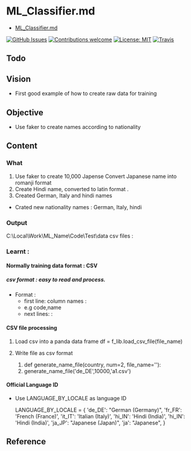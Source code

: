 # ML_Classifier.md

- [ML_Classifier.md](file:///c:/Local/Work/ML_Name/Note/ML_Classifier.md)

[![GitHub Issues](https://img.shields.io/github/issues/zalandoresearch/flair.svg)](https://github.com/zalandoresearch/flair/issues)
[![Contributions welcome](https://img.shields.io/badge/contributions-welcome-brightgreen.svg)](CONTRIBUTING.md)
[![License: MIT](https://img.shields.io/badge/License-MIT-brightgreen.svg)](https://opensource.org/licenses/MIT)
[![Travis](https://img.shields.io/travis/zalandoresearch/flair.svg)](https://travis-ci.org/zalandoresearch/flair)

## Todo

## Vision

- First good example of how to create raw data for training

## Objective

- Use faker to create names according to nationality

## Content

### What

1.  Use faker to create 10,000 Japense Convert Japanese name into romanji format
2.  Create Hindi name, converted to latin format .
3.  Created German, Italy and hindi names

- Crated new nationality names : German, Italy, hindi

### Output

C:\Local\Work\ML_Name\Code\Test\data
csv files :

### Learnt :

#### Normally training data format : CSV

##### csv format : easy to read and process.

- Format :
  - first line: column names :
  - e.g code,name
  - next lines: :

#### CSV file processing

1. Load csv into a panda data frame
   df = f_lib.load_csv_file(file_name)

2. Write file as csv format

   1. def generate_name_file(country, num=2, file_name=''):
   2. generate_name_file('de_DE',10000,'a1.csv')

#### Official Language ID

- Use LANGUAGE_BY_LOCALE as language ID

  LANGUAGE_BY_LOCALE = {
  'de_DE': "German (Germany)",
  'fr_FR': 'French (France)',
  'it_IT': 'Italian (Italy)',
  'hi_IN': 'Hindi (India)',
  'hi_IN': 'Hindi (India)',
  'ja_JP': "Japanese (Japan)",
  'ja': "Japanese",
  }

## Reference
